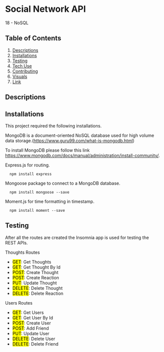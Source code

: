 # Social Network API
18 - NoSQL

## Table of Contents

1. [Descriptions](#descriptions)
2. [Installations](#installations)
3. [Testing](#testing)
4. [Tech Use](#techUse)
5. [Contributing](#contributing)
6. [Visuals](#visuals)
7. [Link](#link)

## Descriptions



## Installations
This project required the following installations.  

MongoDB is a document-oriented NoSQL database used for high volume data storage.(https://www.guru99.com/what-is-mongodb.html)

To install MongoDB please follow this link https://www.mongodb.com/docs/manual/administration/install-community/.

Express.js for routing.
```pip
  npm install express
```

Mongoose package to connect to a MongoDB database.
```pip
  npm install mongoose --save
```

Moment.js for time formatting in timestamp.
```pip
  npm install moment --save
```

## Testing
After all the routes are created the Insomnia app is used for testing the REST APIs. 

Thoughts Routes
  * <mark>GET</mark>: Get Thoughts
  * <mark>GET</mark>: Get Thought By Id
  * <mark>POST</mark>: Create Thought
  * <mark>POST</mark>: Create Reaction
  * <mark>PUT</mark>: Update Thought
  * <mark>DELETE</mark>: Delete Thought
  * <mark>DELETE</mark>: Delete Reaction

Users Routes
  * <mark>GET</mark>: Get Users
  * <mark>GET</mark>: Get User By Id
  * <mark>POST</mark>: Create User
  * <mark>POST</mark>: Add Friend
  * <mark>PUT</mark>: Update User
  * <mark>DELETE</mark>: Delete User
  * <mark>DELETE</mark>: Delete Friend
